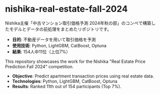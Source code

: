 # nishika-real-estate-fall-2024
Nishika主催「中古マンション取引価格予測 2024年秋の部」のコンペで構築したモデルとデータの前処理をまとめたリポジトリです。
- **目的**: 不動産データを用いて取引価格を予測
- **使用技術**: Python, LightGBM, CatBoost, Optuna
- **結果**: 154人中11位（上位7%）

This repository showcases the work for the Nishika "Real Estate Price Prediction Fall 2024" competition.
- **Objective**: Predict apartment transaction prices using real estate data.
- **Technologies**: Python, LightGBM, CatBoost, Optuna
- **Results**: Ranked 11th out of 154 participants (Top 7%).
